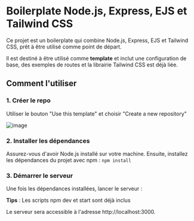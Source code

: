 # Boilerplate Node.js, Express, EJS et Tailwind CSS

Ce projet est un boilerplate qui combine Node.js, Express, EJS et Tailwind CSS, prêt à être utilisé comme point de départ. 

Il est destiné à être utilisé comme **template** et inclut une configuration de base, des exemples de routes et la librairie Tailwind CSS est déjà liée.

## Comment l'utiliser

### 1. Créer le repo

Utiliser le bouton "Use this template" et choisir "Create a new repository"

![image](https://github.com/user-attachments/assets/aea74d33-cb61-4965-b4de-3a5b60dbd06d)

### 2. Installer les dépendances

Assurez-vous d'avoir Node.js installé sur votre machine. Ensuite, installez les dépendances du projet avec npm : `npm install`

### 3. Démarrer le serveur

Une fois les dépendances installées, lancer le serveur :

**Tips** : Les scripts npm dev et start sont déjà inclus

Le serveur sera accessible à l'adresse http://localhost:3000.
